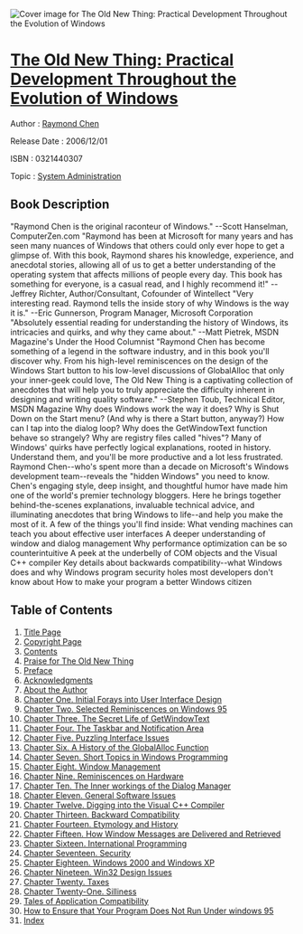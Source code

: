 ![Cover image for The Old New Thing: Practical Development Throughout the Evolution of Windows](https://imgdetail.ebookreading.net/cover/cover/system_admin/EB0321440307.jpg)

[The Old New Thing: Practical Development Throughout the Evolution of Windows](https://ebookreading.net/view/book/The+Old+New+Thing%3A+Practical+Development+Throughout+the+Evolution+of+Windows-EB0321440307_1.html "The Old New Thing: Practical Development Throughout the Evolution of Windows")
====================================================================================================================

Author : [Raymond Chen](https://ebookreading.net/search/author/Raymond+Chen)

Release Date : 2006/12/01

ISBN : 0321440307

Topic : [System Administration](https://ebookreading.net/search/category/system-administration)

Book Description
-----------------

"Raymond Chen is the original raconteur of Windows."
--Scott Hanselman, ComputerZen.com
"Raymond has been at Microsoft for many years and has seen many nuances of Windows that others could only ever hope to get a glimpse of. With this book, Raymond shares his knowledge, experience, and anecdotal stories, allowing all of us to get a better understanding of the operating system that affects millions of people every day. This book has something for everyone, is a casual read, and I highly recommend it!"
--Jeffrey Richter, Author/Consultant, Cofounder of Wintellect
"Very interesting read. Raymond tells the inside story of why Windows is the way it is."
--Eric Gunnerson, Program Manager, Microsoft Corporation
"Absolutely essential reading for understanding the history of Windows, its intricacies and quirks, and why they came about."
--Matt Pietrek, MSDN Magazine's Under the Hood Columnist
"Raymond Chen has become something of a legend in the software industry, and in this book you'll discover why. From his high-level reminiscences on the design of the Windows Start button to his low-level discussions of GlobalAlloc that only your inner-geek could love, The Old New Thing is a captivating collection of anecdotes that will help you to truly appreciate the difficulty inherent in designing and writing quality software."
--Stephen Toub, Technical Editor, MSDN Magazine
Why does Windows work the way it does? Why is Shut Down on the Start menu? (And why is there a Start button, anyway?) How can I tap into the dialog loop? Why does the GetWindowText function behave so strangely? Why are registry files called "hives"?
Many of Windows' quirks have perfectly logical explanations, rooted in history. Understand them, and you'll be more productive and a lot less frustrated. Raymond Chen--who's spent more than a decade on Microsoft's Windows development team--reveals the "hidden Windows" you need to know.
Chen's engaging style, deep insight, and thoughtful humor have made him one of the world's premier technology bloggers. Here he brings together behind-the-scenes explanations, invaluable technical advice, and illuminating anecdotes that bring Windows to life--and help you make the most of it.
A few of the things you'll find inside:
What vending machines can teach you about effective user interfaces
A deeper understanding of window and dialog management
Why performance optimization can be so counterintuitive
A peek at the underbelly of COM objects and the Visual C++ compiler
Key details about backwards compatibility--what Windows does and why
Windows program security holes most developers don't know about
How to make your program a better Windows citizen
              
Table of Contents
-----------------

1. [Title Page](https://ebookreading.net/view/book/The+Old+New+Thing%3A+Practical+Development+Throughout+the+Evolution+of+Windows-EB0321440307_3.html)
1. [Copyright Page](https://ebookreading.net/view/book/The+Old+New+Thing%3A+Practical+Development+Throughout+the+Evolution+of+Windows-EB0321440307_4.html)
1. [Contents](https://ebookreading.net/view/book/The+Old+New+Thing%3A+Practical+Development+Throughout+the+Evolution+of+Windows-EB0321440307_6.html)
1. [Praise for The Old New Thing](https://ebookreading.net/view/book/The+Old+New+Thing%3A+Practical+Development+Throughout+the+Evolution+of+Windows-EB0321440307_2.html)
1. [Preface](https://ebookreading.net/view/book/The+Old+New+Thing%3A+Practical+Development+Throughout+the+Evolution+of+Windows-EB0321440307_7.html)
1. [Acknowledgments](https://ebookreading.net/view/book/The+Old+New+Thing%3A+Practical+Development+Throughout+the+Evolution+of+Windows-EB0321440307_8.html)
1. [About the Author](https://ebookreading.net/view/book/The+Old+New+Thing%3A+Practical+Development+Throughout+the+Evolution+of+Windows-EB0321440307_9.html)
1. [Chapter One. Initial Forays into User Interface Design](https://ebookreading.net/view/book/The+Old+New+Thing%3A+Practical+Development+Throughout+the+Evolution+of+Windows-EB0321440307_10.html)
1. [Chapter Two. Selected Reminiscences on Windows 95](https://ebookreading.net/view/book/The+Old+New+Thing%3A+Practical+Development+Throughout+the+Evolution+of+Windows-EB0321440307_11.html)
1. [Chapter Three. The Secret Life of GetWindowText](https://ebookreading.net/view/book/The+Old+New+Thing%3A+Practical+Development+Throughout+the+Evolution+of+Windows-EB0321440307_12.html)
1. [Chapter Four. The Taskbar and Notification Area](https://ebookreading.net/view/book/The+Old+New+Thing%3A+Practical+Development+Throughout+the+Evolution+of+Windows-EB0321440307_13.html)
1. [Chapter Five. Puzzling Interface Issues](https://ebookreading.net/view/book/The+Old+New+Thing%3A+Practical+Development+Throughout+the+Evolution+of+Windows-EB0321440307_14.html)
1. [Chapter Six. A History of the GlobalAlloc Function](https://ebookreading.net/view/book/The+Old+New+Thing%3A+Practical+Development+Throughout+the+Evolution+of+Windows-EB0321440307_15.html)
1. [Chapter Seven. Short Topics in Windows Programming](https://ebookreading.net/view/book/The+Old+New+Thing%3A+Practical+Development+Throughout+the+Evolution+of+Windows-EB0321440307_16.html)
1. [Chapter Eight. Window Management](https://ebookreading.net/view/book/The+Old+New+Thing%3A+Practical+Development+Throughout+the+Evolution+of+Windows-EB0321440307_17.html)
1. [Chapter Nine. Reminiscences on Hardware](https://ebookreading.net/view/book/The+Old+New+Thing%3A+Practical+Development+Throughout+the+Evolution+of+Windows-EB0321440307_18.html)
1. [Chapter Ten. The Inner workings of the Dialog Manager](https://ebookreading.net/view/book/The+Old+New+Thing%3A+Practical+Development+Throughout+the+Evolution+of+Windows-EB0321440307_19.html)
1. [Chapter Eleven. General Software Issues](https://ebookreading.net/view/book/The+Old+New+Thing%3A+Practical+Development+Throughout+the+Evolution+of+Windows-EB0321440307_20.html)
1. [Chapter Twelve. Digging into the Visual C++ Compiler](https://ebookreading.net/view/book/The+Old+New+Thing%3A+Practical+Development+Throughout+the+Evolution+of+Windows-EB0321440307_21.html)
1. [Chapter Thirteen. Backward Compatibility](https://ebookreading.net/view/book/The+Old+New+Thing%3A+Practical+Development+Throughout+the+Evolution+of+Windows-EB0321440307_22.html)
1. [Chapter Fourteen. Etymology and History](https://ebookreading.net/view/book/The+Old+New+Thing%3A+Practical+Development+Throughout+the+Evolution+of+Windows-EB0321440307_23.html)
1. [Chapter Fifteen. How Window Messages are Delivered and Retrieved](https://ebookreading.net/view/book/The+Old+New+Thing%3A+Practical+Development+Throughout+the+Evolution+of+Windows-EB0321440307_24.html)
1. [Chapter Sixteen. International Programming](https://ebookreading.net/view/book/The+Old+New+Thing%3A+Practical+Development+Throughout+the+Evolution+of+Windows-EB0321440307_25.html)
1. [Chapter Seventeen. Security](https://ebookreading.net/view/book/The+Old+New+Thing%3A+Practical+Development+Throughout+the+Evolution+of+Windows-EB0321440307_26.html)
1. [Chapter Eighteen. Windows 2000 and Windows XP](https://ebookreading.net/view/book/The+Old+New+Thing%3A+Practical+Development+Throughout+the+Evolution+of+Windows-EB0321440307_27.html)
1. [Chapter Nineteen. Win32 Design Issues](https://ebookreading.net/view/book/The+Old+New+Thing%3A+Practical+Development+Throughout+the+Evolution+of+Windows-EB0321440307_28.html)
1. [Chapter Twenty. Taxes](https://ebookreading.net/view/book/The+Old+New+Thing%3A+Practical+Development+Throughout+the+Evolution+of+Windows-EB0321440307_29.html)
1. [Chapter Twenty-One. Silliness](https://ebookreading.net/view/book/The+Old+New+Thing%3A+Practical+Development+Throughout+the+Evolution+of+Windows-EB0321440307_30.html)
1. [Tales of Application Compatibility](https://ebookreading.net/view/book/The+Old+New+Thing%3A+Practical+Development+Throughout+the+Evolution+of+Windows-EB0321440307_31.html)
1. [How to Ensure that Your Program Does Not Run Under windows 95](https://ebookreading.net/view/book/The+Old+New+Thing%3A+Practical+Development+Throughout+the+Evolution+of+Windows-EB0321440307_32.html)
1. [Index](https://ebookreading.net/view/book/The+Old+New+Thing%3A+Practical+Development+Throughout+the+Evolution+of+Windows-EB0321440307_33.html)
